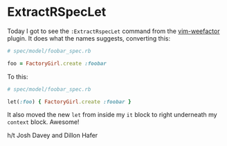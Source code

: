 # ExtractRSpecLet

Today I got to see the `:ExtractRspecLet` command from the [vim-weefactor](https://github.com/jgdavey/vim-weefactor) plugin. It does what the names suggests, converting this:

```ruby
# spec/model/foobar_spec.rb

foo = FactoryGirl.create :foobar
```

To this:

```ruby
# spec/model/foobar_spec.rb

let(:foo) { FactoryGirl.create :foobar }
```

It also moved the new `let` from inside my `it` block to right underneath my `context` block. Awesome!

h/t Josh Davey and Dillon Hafer
